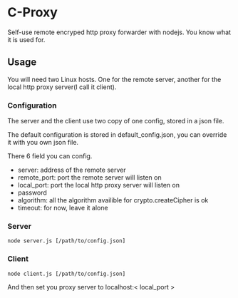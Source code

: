 # C-Proxy
Self-use remote encryped http proxy forwarder with nodejs. You know what it is 
used for.

## Usage
You will need two Linux hosts. One for the remote server, another for the 
local http proxy server(I call it client).

### Configuration
The server and the client use two copy of one config, stored in a json file.

The default configuration is stored in default_config.json, you can override it
with you own json file.

There 6 field you can config.

 * server: address of the remote server
 * remote_port: port the remote server will listen on
 * local_port: port the local http proxy server will listen on
 * password
 * algorithm: all the algorithm availible for crypto.createCipher is ok
 * timeout: for now, leave it alone

### Server
```
node server.js [/path/to/config.json]
```

### Client
```
node client.js [/path/to/config.json]
```

And then set you proxy server to localhost:< local_port >
